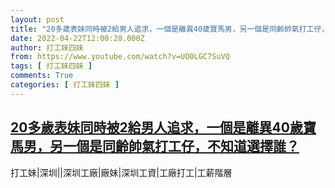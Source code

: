 ```yaml
---
layout: post
title: "20多歲表妹同時被2給男人追求，一個是離異40歲寶馬男，另一個是同齡帥氣打工仔，不知道選擇誰？"
date: 2022-04-22T12:00:28.000Z
author: 打工妹四妹
from: https://www.youtube.com/watch?v=UO0LGC7SuVQ
tags: [ 打工妹四妹 ]
comments: True
categories: [ 打工妹四妹 ]
---
```

<!--1650628828000-->
[20多歲表妹同時被2給男人追求，一個是離異40歲寶馬男，另一個是同齡帥氣打工仔，不知道選擇誰？](https://www.youtube.com/watch?v=UO0LGC7SuVQ)
------

<div>
打工妹|深圳||深圳工廠|廠妹|深圳工資|工廠打工|工薪階層
</div>
